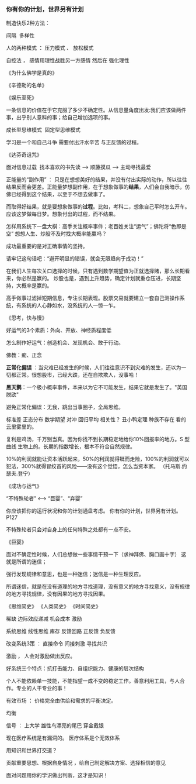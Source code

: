 ### 你有你的计划，世界另有计划

制造快乐2种方法：

间隔  多样性


人的两种模式 ： 压力模式 、 放松模式



自控法 ， 感情用理性战胜另一方感情 然后在 强化理性

《为什么佛学是真的》

《辛德勒的名单》

《娱乐至死》


一条信息的价值在于它克服了多少不确定性。从信息量角度出发:我们应该做两件事，出乎别人意料的事；给自己增加选项的事。

成长型思维模式  固定型思维模式


学习是一个和自己斗争 需要付出汗水辛苦 与正反馈的过程。

《达芬奇诅咒》

面对信息过载  找本喜欢的书先读 ——> 顺藤摸瓜 ——> 主动寻找最爱




正能量的“副作用” ： 只是在想想美好的结果，并没有付出实际的动作，所以往往结果反而会更差。正能量梦想副作用，在于想象做事的**结果**，人们会自我暗示，仿佛已经得到这个结果，以至于不想去做事了。

而取得好结果，就是要想象做事的**过程**。比如，考科二，想象自己平时怎么开车。应该这梦做每日梦。想象付出的过程，而不结果。

怎样用系统下一盘大棋：高手关注概率事件；老百姓关注“运气”；佛陀将“色即是空” 想想人生、炒股不及时找大概率能赢吗？

成功最重要的是对正确事情的坚持。

请牢记这句话吧：“避开明显的错误，就会无限趋向于成功！”

在我们人生每次关口选择的时候，只有遇到数学期望值为正就选择赌，那么长期看来，你必然是赢的。 炒股也是，遇到上升趋势，确定计划就重仓压进，长期坚持，大概率是赢的。

高手做事过滤掉短期信息，专注长期表现。股票交易就要建立一套自己测操作系统，有系统的人心静如水，没系统的人一惊一乍。

《思考，快与慢》

好运气的3个素质：外向、开放、神经质程度低

怎么制作好运气：创造机会、发现机会、敢于行动。 

佛教：痴、正念

**正常化偏误** ：当灾难已经发生的时候，人们往往意识不到灾难的发生，还以为一切都正常。很想股市，已经大跌，还在自欺欺人，没事哈！

**黑天鹅**：一个极小概率事件，本来以为它不可能发生，结果它就是发生了。"英国脱欧"

避免正常化偏误：无我，跳出当事圈子，全局思维。

标准差 正态分布 数学期望 对冲 回归平均 相关性？ 丑小鸭定理 种族不存在 看的云里雾里的。

复利是鸡汤，千万别当真。因为你找不到长期稳定地给你10%回报率的地方。S 型曲线 生物上的。长期的指数增长，根本不符合自然规律。

10%的利润就能让资本活跃起来，50%的利润就得铤而走险，100%的利润就可以犯法，300%就得冒绞首的风险——没有这个觉悟，怎么当资本家。 （托马斯.约瑟夫.登宁）

《成功与运气》

“不特殊轮者”   <—> “巨婴”、“弃婴”

你应该把你的运行状况和你的计划通盘考虑。 你有你的计划，世界另有计划。  P127

不特殊轮者只会对自身上的任何特殊之处都有一点不安。 

《巨婴》

面对不确定性时候，人们总想做一些事情干预一下（求神拜佛、胸口画十字） 这就是所谓的迷信；

强行发现规律和意思，也是一种迷信；迷信是一种生理反应。

所谓迷信，就是在没有道理的地方寻找道理，没有意义的地方寻找意义，没有规律的地方寻找规律，没有因果的地方寻找因果。

《思维简史》 《人类简史》 《时间简史》

稀缺  边际效应递减 机会成本 激励  

系统思维 线性思维  库存  反馈回路  正反馈 负反馈  

改变系统3策 ： 直接命令 间接刺激 寻找共识 

激励  ，  人会对激励做出反应。

好系统三个特点：抗打击能力、自组织能力、健康的层次结构

个人不能依赖单一技能，不能指望一成不变的稳定工作。善意利用工具，与人合作。专业的人干专业的事！

有效市场 ： 价格完全由供给和需求的平衡决定。

均衡

信号 ： 上大学  雄性鸟漂亮的尾巴  穿金戴银

现在医疗系统是有漏洞的。  医疗体系是个无效体系

用知识和世界打交道？

贡献重要思想、根据自身情况 ，给自己制定解决方案、选择相信的意见

面对问题用你的学识做出判断，这才是知识！














